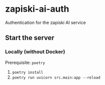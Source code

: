 # zapiski-ai-auth

Authentication for the zapiski AI service

## Start the server

### Locally (without Docker)

Prerequisite: `poetry`

1. `poetry install`
2. `poetry run uvicorn src.main:app --reload`